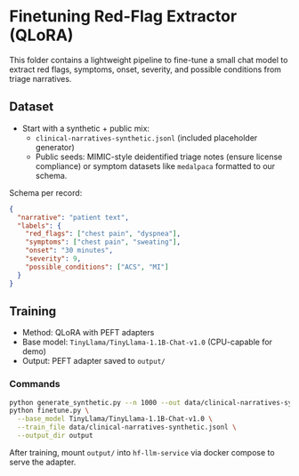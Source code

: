 # Finetuning Red-Flag Extractor (QLoRA)

This folder contains a lightweight pipeline to fine-tune a small chat model to extract red flags, symptoms, onset, severity, and possible conditions from triage narratives.

## Dataset
- Start with a synthetic + public mix:
  - `clinical-narratives-synthetic.jsonl` (included placeholder generator)
  - Public seeds: MIMIC-style deidentified triage notes (ensure license compliance) or symptom datasets like `medalpaca` formatted to our schema.

Schema per record:
```json
{
  "narrative": "patient text",
  "labels": {
    "red_flags": ["chest pain", "dyspnea"],
    "symptoms": ["chest pain", "sweating"],
    "onset": "30 minutes",
    "severity": 9,
    "possible_conditions": ["ACS", "MI"]
  }
}
```

## Training
- Method: QLoRA with PEFT adapters
- Base model: `TinyLlama/TinyLlama-1.1B-Chat-v1.0` (CPU-capable for demo)
- Output: PEFT adapter saved to `output/`

### Commands
```bash
python generate_synthetic.py --n 1000 --out data/clinical-narratives-synthetic.jsonl
python finetune.py \
  --base_model TinyLlama/TinyLlama-1.1B-Chat-v1.0 \
  --train_file data/clinical-narratives-synthetic.jsonl \
  --output_dir output
```

After training, mount `output/` into `hf-llm-service` via docker compose to serve the adapter.
